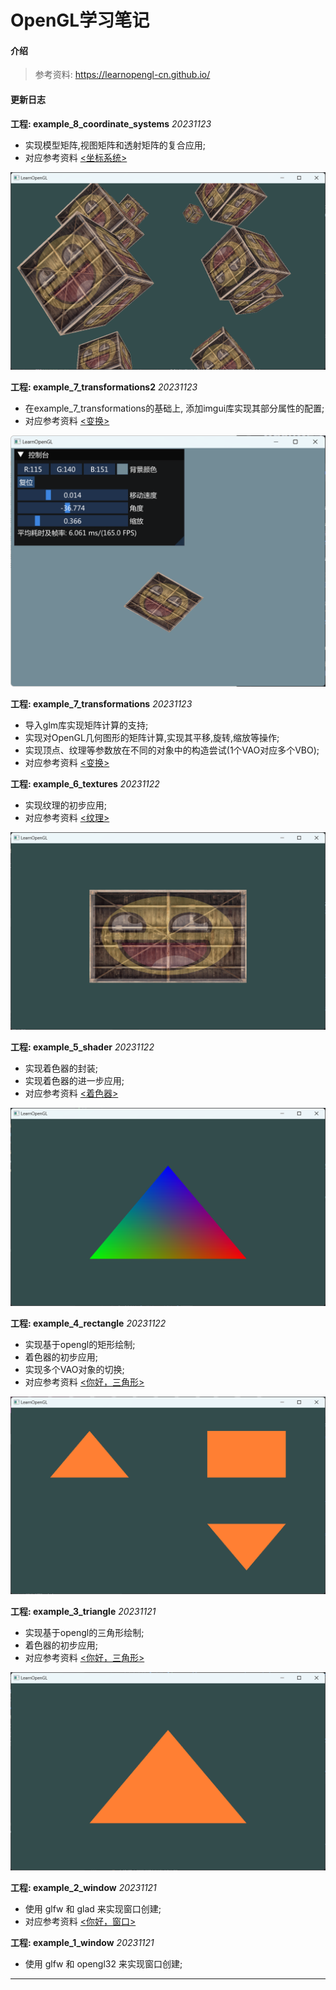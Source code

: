 # OpenGL学习笔记

#### 介绍
> 参考资料: https://learnopengl-cn.github.io/

####  更新日志



**工程: example_8_coordinate_systems**  *20231123*

* 实现模型矩阵,视图矩阵和透射矩阵的复合应用;
* 对应参考资料 [<坐标系统>](https://learnopengl-cn.github.io/01%20Getting%20started/08%20Coordinate%20Systems/)

![example8](doc/example8.png)



**工程: example_7_transformations2**  *20231123*

* 在example_7_transformations的基础上, 添加imgui库实现其部分属性的配置;
* 对应参考资料 [<变换>](https://learnopengl-cn.github.io/01%20Getting%20started/07%20Transformations/)

![example7](doc/example7.png)



**工程: example_7_transformations**  *20231123*

* 导入glm库实现矩阵计算的支持;
* 实现对OpenGL几何图形的矩阵计算,实现其平移,旋转,缩放等操作;
* 实现顶点、纹理等参数放在不同的对象中的构造尝试(1个VAO对应多个VBO);
* 对应参考资料 [<变换>](https://learnopengl-cn.github.io/01%20Getting%20started/07%20Transformations/)





**工程: example_6_textures**  *20231122*

* 实现纹理的初步应用;
* 对应参考资料 [<纹理>](https://learnopengl-cn.github.io/01%20Getting%20started/06%20Textures/)

![example6](doc/example6.png)



**工程: example_5_shader**  *20231122*

* 实现着色器的封装;
* 实现着色器的进一步应用;
* 对应参考资料 [<着色器>](https://learnopengl-cn.github.io/01%20Getting%20started/05%20Shaders/)

![example5](doc/example5.png)



**工程: example_4_rectangle**  *20231122*

* 实现基于opengl的矩形绘制;
* 着色器的初步应用;
* 实现多个VAO对象的切换;
* 对应参考资料 [<你好，三角形>](https://learnopengl-cn.github.io/01%20Getting%20started/04%20Hello%20Triangle/)

![example4](doc/example4.png)



**工程: example_3_triangle**  *20231121*

* 实现基于opengl的三角形绘制;
* 着色器的初步应用;
* 对应参考资料 [<你好，三角形>](https://learnopengl-cn.github.io/01%20Getting%20started/04%20Hello%20Triangle/) 

![example3](doc/example3.png)



**工程: example_2_window**  *20231121*

* 使用 glfw 和 glad 来实现窗口创建;
* 对应参考资料 [<你好，窗口>](https://learnopengl-cn.github.io/01%20Getting%20started/03%20Hello%20Window//)



**工程: example_1_window**  *20231121*

* 使用 glfw 和 opengl32 来实现窗口创建;

-------
